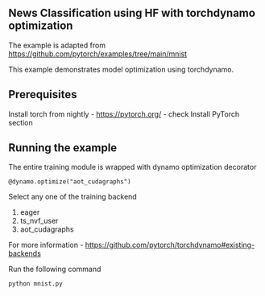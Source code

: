 ## News Classification using HF with torchdynamo optimization

The example is adapted from https://github.com/pytorch/examples/tree/main/mnist

This example demonstrates model optimization using torchdynamo.


## Prerequisites

Install torch from nightly - https://pytorch.org/ - check Install PyTorch section


## Running the example

The entire training module is wrapped with dynamo optimization decorator

```
@dynamo.optimize("aot_cudagraphs")
```

Select any one of the training backend

1. eager
2. ts_nvf_user
3. aot_cudagraphs

For more information - https://github.com/pytorch/torchdynamo#existing-backends


Run the following command 

```
python mnist.py
```
